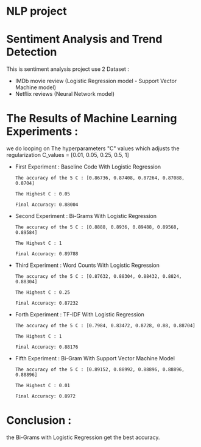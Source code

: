 # NLP project

# Sentiment Analysis and Trend Detection

This is sentiment analysis project use 2 Dataset :
- IMDb movie review (Logistic Regression model - Support Vector Machine model)
- Netflix reviews (Neural Network model)

# The Results of Machine Learning Experiments :
we do looping on The hyperparameters "C" values which adjusts the regularization 
C_values = [0.01, 0.05, 0.25, 0.5, 1]


- First Experiment : Baseline Code With Logistic Regression

      The accuracy of the 5 C : [0.86736, 0.87408, 0.87264, 0.87088, 0.8704]

      The Highest C : 0.05

      Final Accuracy: 0.88004


- Second Experiment : Bi-Grams With Logistic Regression

      The accuracy of the 5 C : [0.8888, 0.8936, 0.89488, 0.89568, 0.89584]

      The Highest C : 1

      Final Accuracy: 0.89788


- Third Experiment : Word Counts With Logistic Regression

      The accuracy of the 5 C : [0.87632, 0.88304, 0.88432, 0.8824, 0.88304]

      The Highest C : 0.25

      Final Accuracy: 0.87232


- Forth Experiment : TF-IDF With Logistic Regression

      The accuracy of the 5 C : [0.7984, 0.83472, 0.8728, 0.88, 0.88704]

      The Highest C : 1

      Final Accuracy: 0.88176


- Fifth Experiment : Bi-Gram With Support Vector Machine Model

      The accuracy of the 5 C : [0.89152, 0.88992, 0.88896, 0.88896, 0.88896]

      The Highest C : 0.01

      Final Accuracy: 0.8972


# Conclusion :
the Bi-Grams with Logistic Regression get the best accuracy.
